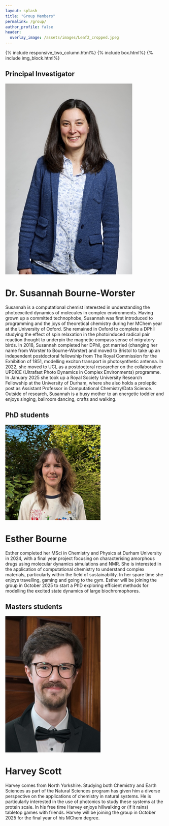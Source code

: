 ```yaml
---
layout: splash
title: "Group Members"
permalink: /group/
author_profile: false
header:
  overlay_image: /assets/images/Leaf2_cropped.jpeg
---
```

{% include responsive_two_column.html%}
{% include box.html%}
{% include img_block.html%}

## Principal Investigator

<div class="row">
  <div class="columnleft" >
  <img src="/assets/images/SB1.jpg" alt="Headshot of Dr. Susannah Bourne-Worster" width="400px">

  </div>
  <div class="columnleft" >
  <h1> Dr. Susannah Bourne-Worster </h1>
<p>Susannah is a computational chemist interested in understanding the photoexcited dynamics of molecules in complex environments. Having grown up a committed technophobe, Susannah was first introduced to programming and the joys of theoretical chemistry during her MChem year at the University of Oxford. She remained in Oxford to complete a DPhil  studying the effect of spin relaxation in the photoinduced radical pair reaction thought to underpin the magnetic compass sense of migratory birds. In 2018, Susannah completed her DPhil, got married (changing her name from Worster to Bourne-Worster) and moved to Bristol to take up an independent postdoctoral fellowship from The Royal Commission for the Exhibition of 1851, modelling exciton transport in photosynthetic antenna. In 2022, she moved to UCL as a postdoctoral researcher on the collaborative UPDICE (Ultrafast Photo Dynamics in Complex Environments) programme. In  January 2025 she took up a Royal Society University Research Fellowship at the University of Durham, where she also holds a proleptic post as Assistant Professor in Computational Chemistry/Data Science. Outside of research, Susannah is a busy mother to an energetic toddler and enjoys singing, ballroom dancing, crafts and walking.</p>
  </div>
</div>

## PhD students

<div class="row">
  <div class="columnleft" >
    <img src="/assets/images/EB_profilepic.jpeg" alt="Esther Bourne profile picture" width="300px">
  </div>
  <div class="columnleft" >
  <h1> Esther Bourne </h1>
<p>Esther completed her MSci in Chemistry and Physics at Durham University in 2024, with a final year project focusing on characterising amorphous drugs using molecular dynamics simulations and NMR. She is interested in the application of computational chemistry to understand complex materials, particularly within the field of sustainability. In her spare time she enjoys travelling, gaming and going to the gym. Esther will be joining the group in October 2025 to start a PhD exploring efficient methods for modelling the excited state dynamics of large biochromophores. </p>
  </div>
</div>

## Masters students

<div class="row">
  <div class="columnleft" >
  <img src="/assets/images/HS_profilepic.jpg" alt="Harvey Scott profile picture" width="300px">
  </div>
  <div class="columnleft" >
  <h1> Harvey Scott </h1>
<p>Harvey comes from North Yorkshire. Studying both Chemistry and Earth Sciences as part of the Natural Sciences program has given him a diverse perspective on the applications of chemistry in natural systems. He is particularly interested in the use of photonics to study these systems at the protein scale. In his free time Harvey enjoys hillwalking or (if it rains) tabletop games with friends. Harvey will be joining the group in October 2025 for the final year of his MChem degree.</p>
  </div>
</div>
